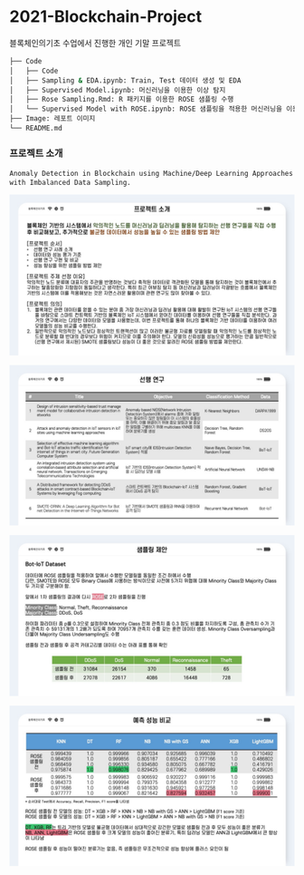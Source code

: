 # 2021-Blockchain-Project
블록체인의기초 수업에서 진행한 개인 기말 프로젝트

```bash
├── Code
│   ├── Code
│   ├── Sampling & EDA.ipynb: Train, Test 데이터 생성 및 EDA
│   ├── Supervised Model.ipynb: 머신러닝을 이용한 이상 탐지
│   ├── Rose Sampling.Rmd: R 패키지를 이용한 ROSE 샘플링 수행
│   └── Supervised Model with ROSE.ipynb: ROSE 샘플링을 적용한 머신러닝을 이용한 이상 탐지
├── Image: 레포트 이미지
└── README.md
```

### 프로젝트 소개
```
Anomaly Detection in Blockchain using Machine/Deep Learning Approaches with Imbalanced Data Sampling.
```
![image-1](https://github.com/givitallugot/2021-Blockchain-Project/blob/main/Image/%E1%84%89%E1%85%B3%E1%86%AF%E1%84%85%E1%85%A1%E1%84%8B%E1%85%B5%E1%84%83%E1%85%B32.jpeg)

![image-2](https://github.com/givitallugot/2021-Blockchain-Project/blob/main/Image/%E1%84%89%E1%85%B3%E1%86%AF%E1%84%85%E1%85%A1%E1%84%8B%E1%85%B5%E1%84%83%E1%85%B33.jpeg)

![image-3](https://github.com/givitallugot/2021-Blockchain-Project/blob/main/Image/%E1%84%89%E1%85%B3%E1%86%AF%E1%84%85%E1%85%A1%E1%84%8B%E1%85%B5%E1%84%83%E1%85%B315.jpeg)

![image-4](https://github.com/givitallugot/2021-Blockchain-Project/blob/main/Image/%E1%84%89%E1%85%B3%E1%86%AF%E1%84%85%E1%85%A1%E1%84%8B%E1%85%B5%E1%84%83%E1%85%B316.jpeg)
